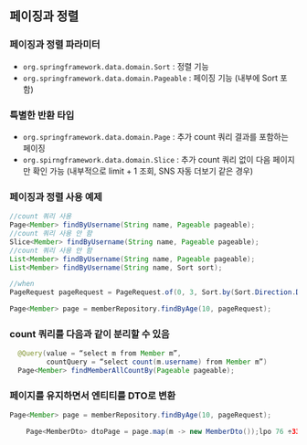 ## 페이징과 정렬

### 페이징과 정렬 파라미터

- `org.springframework.data.domain.Sort` : 정렬 기능
- `org.springframework.data.domain.Pageable` : 페이징 기능 (내부에 Sort 포함)


### 특별한 반환 타입

- `org.springframework.data.domain.Page` : 추가 count 쿼리 결과를 포함하는 페이징
- `org.spirngframework.data.domain.Slice` : 추가 count 쿼리 없이 다음 페이지만 확인 가능 (내부적으로 limit + 1 조회, SNS 자동 더보기 같은 경우) 

### 페이징과 정렬 사용 예제

```java
//count 쿼리 사용 
Page<Member> findByUsername(String name, Pageable pageable); 
//count 쿼리 사용 안 함  
Slice<Member> findByUsername(String name, Pageable pageable); 
//count 쿼리 사용 안 함  
List<Member> findByUsername(String name, Pageable pageable); 
List<Member> findByUsername(String name, Sort sort);
```

```java
//when
PageRequest pageRequest = PageRequest.of(0, 3, Sort.by(Sort.Direction.DESC, "username"));

Page<Member> page = memberRepository.findByAge(10, pageRequest);

```

### count 쿼리를 다음과 같이 분리할 수 있음

```java
  @Query(value = “select m from Member m”,
         countQuery = “select count(m.username) from Member m”)
  Page<Member> findMemberAllCountBy(Pageable pageable);
```

### 페이지를 유지하면서 엔티티를 DTO로 변환

```java
Page<Member> page = memberRepository.findByAge(10, pageRequest);

    Page<MemberDto> dtoPage = page.map(m -> new MemberDto());lpo 76 ÷33asdf
```